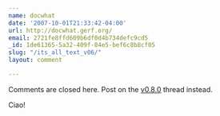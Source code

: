 ```yaml
---
name: docwhat
date: '2007-10-01T21:33:42-04:00'
url: http://docwhat.gerf.org/
email: 2721fe8ffd609b6df0d4b734defc9cd5
_id: 1de61365-5a32-409f-84e5-bef6c8b8cf05
slug: "/its_all_text_v06/"
layout: comment

---
```


Comments are closed here.  Post on the <a href="http://docwhat.gerf.org/2007/10/its-all-text-v080/" rel="nofollow">v0.8.0</a> thread instead.

Ciao!
